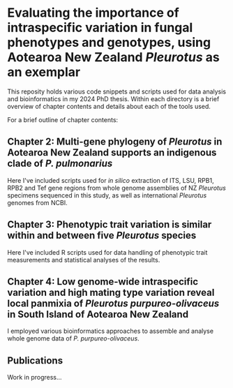 # Evaluating the importance of intraspecific variation in fungal phenotypes and genotypes, using Aotearoa New Zealand _Pleurotus_ as an exemplar
This reposity holds various code snippets and scripts used for data analysis and bioinformatics in my 2024 PhD thesis. Within each directory is a brief overview of chapter contents and details about each of the tools used. 

For a brief outline of chapter contents:
## Chapter 2: Multi-gene phylogeny of _Pleurotus_ in Aotearoa New Zealand supports an indigenous clade of _P. pulmonarius_
Here I've included scripts used for _in silico_ extraction of ITS, LSU, RPB1, RPB2 and Tef gene regions from whole genome assemblies of NZ _Pleurotus_ specimens sequenced in this study, as well as international _Pleurotus_ genomes from NCBI.

## Chapter 3: Phenotypic trait variation is similar within and between five _Pleurotus_ species
Here I've included R scripts used for data handling of phenotypic trait measurements and statistical analyses of the results.

## Chapter 4: Low genome-wide intraspecific variation and high mating type variation reveal local panmixia of _Pleurotus purpureo-olivaceus_ in South Island of Aotearoa New Zealand 
I employed various bioinformatics approaches to assemble and analyse whole genome data of _P. purpureo-olivaceus_.

## Publications
Work in progress...
